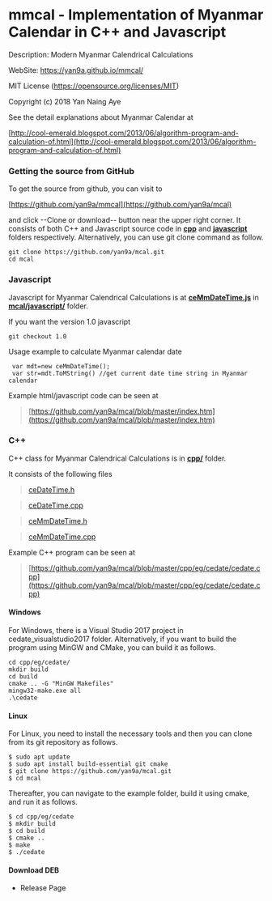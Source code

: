 # mmcal - Implementation of Myanmar Calendar in C++ and Javascript

Description: Modern Myanmar Calendrical Calculations

WebSite: https://yan9a.github.io/mmcal/

MIT License (https://opensource.org/licenses/MIT)

Copyright (c) 2018 Yan Naing Aye

See the detail explanations about Myanmar Calendar at

[http://cool-emerald.blogspot.com/2013/06/algorithm-program-and-calculation-of.html](http://cool-emerald.blogspot.com/2013/06/algorithm-program-and-calculation-of.html)


### Getting the source from GitHub

To get the source from github, you can visit to 

[https://github.com/yan9a/mmcal](https://github.com/yan9a/mcal)

and click --Clone or download-- button near the upper right corner.
It consists of both C++ and Javascript source code in **[cpp](https://github.com/yan9a/mcal/tree/master/cpp)** and **[javascript](https://github.com/yan9a/mcal/tree/master/javascript)** folders respectively.
Alternatively, you can use git clone command as follow.

```
git clone https://github.com/yan9a/mcal.git
cd mcal
```

### Javascript 

Javascript for Myanmar Calendrical Calculations is at **[ceMmDateTime.js](https://github.com/yan9a/mcal/blob/master/javascript/ceMmDateTime.js)** in **[mcal/javascript/](https://github.com/yan9a/mcal/tree/master/javascript)** folder.


If you want the version 1.0 javascript

```
git checkout 1.0
```

Usage example to calculate Myanmar calendar date


```
 var mdt=new ceMmDateTime();
 var str=mdt.ToMString() //get current date time string in Myanmar calendar
```

 Example html/javascript code can be seen at
 
 >    [https://github.com/yan9a/mcal/blob/master/index.htm](https://github.com/yan9a/mcal/blob/master/index.htm)
     

### C++ 

C++ class for Myanmar Calendrical Calculations is in **[cpp/](https://github.com/yan9a/mcal/tree/master/cpp)** folder.

It consists of the following files

> [ceDateTime.h](https://github.com/yan9a/mcal/blob/master/cpp/include/ceDateTime.h)

> [ceDateTime.cpp](https://github.com/yan9a/mcal/blob/master/cpp/source/ceDateTime.cpp)

> [ceMmDateTime.h](https://github.com/yan9a/mcal/blob/master/cpp/include/ceMmDateTime.h)

> [ceMmDateTime.cpp](https://github.com/yan9a/mcal/blob/master/cpp/source/ceMmDateTime.cpp)

Example C++ program can be seen at 

>    [https://github.com/yan9a/mcal/blob/master/cpp/eg/cedate/cedate.cpp](https://github.com/yan9a/mcal/blob/master/cpp/eg/cedate/cedate.cpp)


#### Windows

For Windows, there is a Visual Studio 2017 project in cedate_visualstudio2017 folder.
Alternatively, if you want to build the program using MinGW and CMake, you can build it as follows.

```
cd cpp/eg/cedate/
mkdir build
cd build
cmake .. -G "MinGW Makefiles"
mingw32-make.exe all
.\cedate
```

#### Linux

For Linux, you need to install the necessary tools and then you can clone from its git repository as follows.

```
$ sudo apt update
$ sudo apt install build-essential git cmake
$ git clone https://github.com/yan9a/mcal.git
$ cd mcal
```

Thereafter, you can navigate to the example folder, build it using cmake, and run it as follows.

```
$ cd cpp/eg/cedate
$ mkdir build
$ cd build
$ cmake ..
$ make
$ ./cedate
```

#### Download DEB
* Release Page
